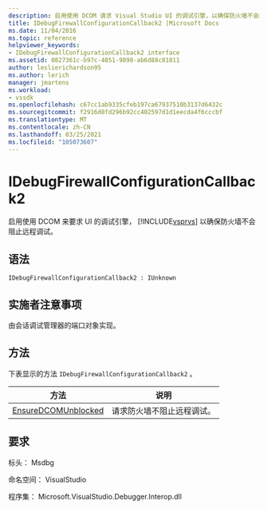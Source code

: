 ```yaml
---
description: 启用使用 DCOM 请求 Visual Studio UI 的调试引擎，以确保防火墙不会阻止远程调试。
title: IDebugFirewallConfigurationCallback2 |Microsoft Docs
ms.date: 11/04/2016
ms.topic: reference
helpviewer_keywords:
- IDebugFirewallConfigurationCallback2 interface
ms.assetid: 0827361c-b97c-4851-9898-ab6d88c81811
author: leslierichardson95
ms.author: lerich
manager: jmartens
ms.workload:
- vssdk
ms.openlocfilehash: c67cc1ab9335cfeb197ca67937510b3137d6432c
ms.sourcegitcommit: f2916d8fd296b92cc402597d1d1eecda4f6cccbf
ms.translationtype: MT
ms.contentlocale: zh-CN
ms.lasthandoff: 03/25/2021
ms.locfileid: "105073607"
---
```

# <a name="idebugfirewallconfigurationcallback2"></a>IDebugFirewallConfigurationCallback2
启用使用 DCOM 来要求 UI 的调试引擎， [!INCLUDE[vsprvs](../../../code-quality/includes/vsprvs_md.md)] 以确保防火墙不会阻止远程调试。

## <a name="syntax"></a>语法

```
IDebugFirewallConfigurationCallback2 : IUnknown
```

## <a name="notes-for-implementers"></a>实施者注意事项
 由会话调试管理器的端口对象实现。

## <a name="methods"></a>方法
 下表显示的方法 `IDebugFirewallConfigurationCallback2` 。

|方法|说明|
|------------|-----------------|
|[EnsureDCOMUnblocked](../../../extensibility/debugger/reference/idebugfirewallconfigurationcallback2-ensuredcomunblocked.md)|请求防火墙不阻止远程调试。|

## <a name="requirements"></a>要求
 标头： Msdbg

 命名空间： VisualStudio

 程序集： Microsoft.VisualStudio.Debugger.Interop.dll
